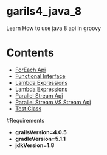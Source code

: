 # garils4_java_8

Learn How to use java 8 api in groovy

# Contents
<ul>
<li><a href="https://github.com/dhirajbadu/garils4_java_8/blob/main/grails-app/services/java_8/ForEachApiService.groovy">ForEach Api</a></li>
<li><a href="https://github.com/dhirajbadu/garils4_java_8/blob/main/grails-app/services/java_8/FunctionalInterfaceApiService.groovy">Functional Interface</a></li>
<li><a href="https://github.com/dhirajbadu/garils4_java_8/blob/main/grails-app/services/java_8/LambdaExpressionsApiService.groovy">Lambda Expressions</a></li>
<li><a href="https://github.com/dhirajbadu/garils4_java_8/blob/main/grails-app/services/java_8/LambdaExpressionsApiService.groovy">Lambda Expressions</a></li>
<li><a href="https://github.com/dhirajbadu/garils4_java_8/blob/main/grails-app/services/java_8/ParallelStreamApiService.groovy">Parallel Stream Api</a></li>
<li><a href="https://github.com/dhirajbadu/garils4_java_8/blob/main/grails-app/services/java_8/ParallelStreamVSStreamApiService.groovy">Parallel Stream VS Stream Api</a></li>
<li><a href="https://github.com/dhirajbadu/garils4_java_8/tree/main/src/test/groovy/java_8">Test Class</a></li>
</ul>

#Requirements
<ul>
<li><b>grailsVersion=4.0.5</b></li>
<li><b>gradleVersion=5.1.1</b></li>
<li><b>jdkVersion=1.8</b></li>
</ul>


